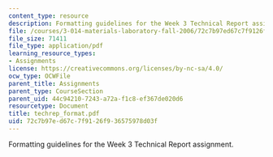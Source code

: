 ```yaml
---
content_type: resource
description: Formatting guidelines for the Week 3 Technical Report assignment.
file: /courses/3-014-materials-laboratory-fall-2006/72c7b97ed67c7f9126f936575978d03f_techrep_format.pdf
file_size: 71411
file_type: application/pdf
learning_resource_types:
- Assignments
license: https://creativecommons.org/licenses/by-nc-sa/4.0/
ocw_type: OCWFile
parent_title: Assignments
parent_type: CourseSection
parent_uid: 44c94210-7243-a72a-f1c8-ef367de020d6
resourcetype: Document
title: techrep_format.pdf
uid: 72c7b97e-d67c-7f91-26f9-36575978d03f
---
```

Formatting guidelines for the Week 3 Technical Report assignment.